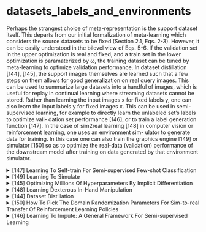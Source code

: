 # datasets_labels_and_environments
Perhaps the
strangest choice of meta-representation is the support dataset itself. This departs from our initial formalization of meta-learning which considers the source datasets to be fixed (Section 2.1, Eqs. 2-3). However, it can be easily understood in the bilevel view of Eqs. 5-6. If the validation set in the upper optimization is real and fixed, and a train set in the lower optimization is paramaterized by ω, the training dataset can be tuned by meta-learning to optimize validation performance. In dataset distillation [144], [145], the support images
themselves are learned such that a few steps on them allows for good generalization on real query images. This can be used to summarize large datasets into a handful of images, which is useful for replay in continual learning where streaming datasets cannot be stored. Rather than learning the input images x for fixed labels
y, one can also learn the input labels y for fixed images x. This can be used in semi-supervised learning, for example to directly learn the unlabeled set’s labels to optimize vali- dation set performance [146], or to train a label generation function [147].
In the case of sim2real learning [148] in computer vision
or reinforcement learning, one uses an environment sim- ulator to generate data for training. In this case one can also train the graphics engine [149] or simulator [150] so as to optimize the real-data (validation) performance of the downstream model after training on data generated by that environment simulator.

<!-- REFERENCE -->


<details>
<summary>[147] Learning To Self-train For Semi-supervised Few-shot Classification</summary>
<br>
<!-- (learning_to_self_train_for_semi_supervised_few_shot_classification.md) -->

# learning_to_self_train_for_semi_supervised_few_shot_classification.md

<!-- REFERENCE -->


[Learning To Self-train For Semi-supervised Few-shot Classification](../papers/learning_to_self_train_for_semi_supervised_few_shot_classification.md)

</details>



<details>
<summary>[149] Learning To Simulate</summary>
<br>
<!-- (learning_to_simulate.md) -->

# learning_to_simulate.md

<!-- REFERENCE -->


[Learning To Simulate](../papers/learning_to_simulate.md)

</details>



<details>
<summary>[145] Optimizing Millions Of Hyperparameters By Implicit Differentiation</summary>
<br>
<!-- (optimizing_millions_of_hyperparameters_by_implicit_differentiation.md) -->

# optimizing_millions_of_hyperparameters_by_implicit_differentiation.md

<!-- REFERENCE -->


[Optimizing Millions Of Hyperparameters By Implicit Differentiation](../papers/optimizing_millions_of_hyperparameters_by_implicit_differentiation.md)

</details>



<details>
<summary>[148] Learning Dexterous In-Hand Manipulation</summary>
<br>
<!-- (learning_dexterous_in_hand_manipulation.md) -->

# learning_dexterous_in_hand_manipulation.md

<!-- REFERENCE -->


[Learning Dexterous In-Hand Manipulation](../papers/learning_dexterous_in_hand_manipulation.md)

</details>



<details>
<summary>[144] Dataset Distillation</summary>
<br>
<!-- (dataset_distillation.md) -->

# dataset_distillation.md

<!-- REFERENCE -->


[Dataset Distillation](../papers/dataset_distillation.md)

</details>



<details>
<summary>[150] How To Pick The Domain Randomization Parameters For Sim-to-real Transfer Of Reinforcement Learning Policies</summary>
<br>
<!-- (how_to_pick_the_domain_randomization_parameters_for_sim_to_real_transfer_of_reinforcement_learning_policies.md) -->

# how_to_pick_the_domain_randomization_parameters_for_sim_to_real_transfer_of_reinforcement_learning_policies.md

<!-- REFERENCE -->


[How To Pick The Domain Randomization Parameters For Sim-to-real Transfer Of Reinforcement Learning Policies](../papers/how_to_pick_the_domain_randomization_parameters_for_sim_to_real_transfer_of_reinforcement_learning_policies.md)

</details>



<details>
<summary>[146] Learning To Impute: A General Framework For Semi-supervised Learning</summary>
<br>
<!-- (learning_to_impute_a_general_framework_for_semi_supervised_learning.md) -->

# learning_to_impute_a_general_framework_for_semi_supervised_learning.md

<!-- REFERENCE -->


[Learning To Impute: A General Framework For Semi-supervised Learning](../papers/learning_to_impute_a_general_framework_for_semi_supervised_learning.md)

</details>

